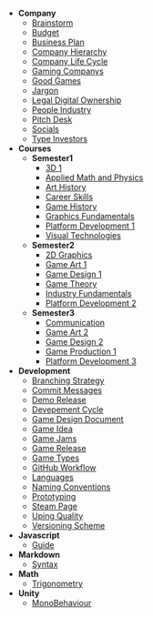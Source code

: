 <link rel="stylesheet" href="style.css">

- **Company**
  - [Brainstorm](Company/Brainstorm)
  - [Budget](Company/Budget)
  - [Business Plan](Company/Business-Plan)
  - [Company Hierarchy](Company/Company-Hierarchy)
  - [Company Life Cycle](Company/Company-Life-Cycle)
  - [Gaming Companys](Company/Gaming-Companys)
  - [Good Games](Company/Good-Games)
  - [Jargon](Company/Jargon)
  - [Legal Digital Ownership](Company/Legal-Digital-Ownership)
  - [People Industry](Company/People-Industry)
  - [Pitch Desk](Company/Pitch-Desk)
  - [Socials](Company/Socials)
  - [Type Investors](Company/Type-Investors)
- **Courses**
  - **Semester1**
    - [3D 1](Courses/Semester1/3D-1)
    - [Applied Math and Physics](Courses/Semester1/Applied-Math-and-Physics)
    - [Art History](Courses/Semester1/Art-History)
    - [Career Skills](Courses/Semester1/Career-Skills)
    - [Game History](Courses/Semester1/Game-History)
    - [Graphics Fundamentals](Courses/Semester1/Graphics-Fundamentals)
    - [Platform Development 1](Courses/Semester1/Platform-Development-1)
    - [Visual Technologies](Courses/Semester1/Visual-Technologies)
  - **Semester2**
    - [2D Graphics](Courses/Semester2/2D-Graphics)
    - [Game Art 1](Courses/Semester2/Game-Art-1)
    - [Game Design 1](Courses/Semester2/Game-Design-1)
    - [Game Theory](Courses/Semester2/Game-Theory)
    - [Industry Fundamentals](Courses/Semester2/Industry-Fundamentals)
    - [Platform Development 2](Courses/Semester2/Platform-Development-2)
  - **Semester3**
    - [Communication](Courses/Semester3/Communication)
    - [Game Art 2](Courses/Semester3/Game-Art-2)
    - [Game Design 2](Courses/Semester3/Game-Design-2)
    - [Game Production 1](Courses/Semester3/Game-Production-1)
    - [Platform Development 3](Courses/Semester3/Platform-Development-3)
- **Development**
  - [Branching Strategy](Development/Branching-Strategy)
  - [Commit Messages](Development/Commit-Messages)
  - [Demo Release](Development/Demo-Release)
  - [Devepement Cycle](Development/Devepement-Cycle)
  - [Game Design Document](Development/Game-Design-Document)
  - [Game Idea](Development/Game-Idea)
  - [Game Jams](Development/Game-Jams)
  - [Game Release](Development/Game-Release)
  - [Game Types](Development/Game-Types)
  - [GitHub Workflow](Development/GitHub-Workflow)
  - [Languages](Development/Languages)
  - [Naming Conventions](Development/Naming-Conventions)
  - [Prototyping](Development/Prototyping)
  - [Steam Page](Development/Steam-Page)
  - [Uping Quality](Development/Uping-Quality)
  - [Versioning Scheme](Development/Versioning-Scheme)
- **Javascript**
  - [Guide](Javascript/Guide)
- **Markdown**
  - [Syntax](Markdown/Syntax)
- **Math**
  - [Trigonometry](Math/Trigonometry)
- **Unity**
  - [MonoBehaviour](Unity/MonoBehaviour)
